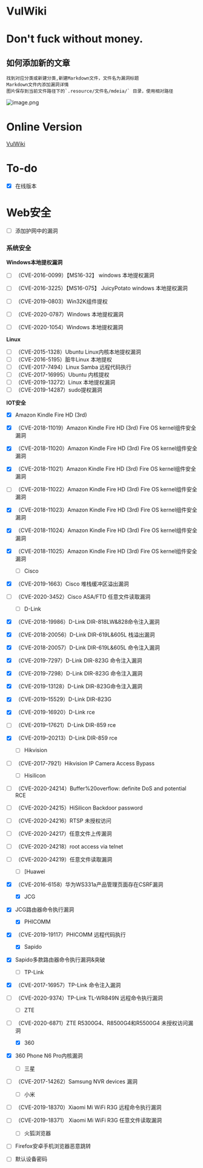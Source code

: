 # VulWiki



# Don't fuck without money.

## 如何添加新的文章

```
找到对应分类或新建分类,新建Markdown文件，文件名为漏洞标题
Markdown文件内添加漏洞详情 
图片保存到当前文件路径下的`.resource/文件名/mdeia/` 目录，使用相对路径
```

![image.png](https://i.loli.net/2020/10/15/MF94bHBscvjU85t.png)



# Online Version

[VulWiki](https://ares-x.com/wiki) 


# To-do

- [x] 在线版本 

# Web安全

- [ ] 添加护网中的漏洞

### 系统安全

**Windows本地提权漏洞**

- [ ] （CVE-2016-0099）【MS16-32】 windows 本地提权漏洞
- [ ] （CVE-2016-3225）【MS16-075】 JuicyPotato windows 本地提权漏洞
- [ ] （CVE-2019-0803）Win32K组件提权
- [ ] （CVE-2020-0787）Windows 本地提权漏洞
- [ ] （CVE-2020-1054）Windows 本地提权漏洞



**Linux**

- [ ] （CVE-2015-1328）Ubuntu Linux内核本地提权漏洞
- [ ] （CVE-2016-5195）脏牛Linux 本地提权
- [ ] （CVE-2017-7494）Linux Samba 远程代码执行
- [ ] （CVE-2017-16995）Ubuntu 内核提权
- [ ] （CVE-2019-13272）Linux 本地提权漏洞
- [ ] （CVE-2019-14287）sudo提权漏洞

**IOT安全**

- [x]   Amazon Kindle Fire HD (3rd)
- [x] （CVE-2018-11019）Amazon Kindle Fire HD (3rd) Fire OS kernel组件安全漏洞

- [x] （CVE-2018-11020）Amazon Kindle Fire HD (3rd) Fire OS kernel组件安全漏洞
- [x] （CVE-2018-11021）Amazon Kindle Fire HD (3rd) Fire OS kernel组件安全漏洞

- [ ] （CVE-2018-11022）Amazon Kindle Fire HD (3rd) Fire OS kernel组件安全漏洞

- [x] （CVE-2018-11023）Amazon Kindle Fire HD (3rd) Fire OS kernel组件安全漏洞

- [x] （CVE-2018-11024）Amazon Kindle Fire HD (3rd) Fire OS kernel组件安全漏洞

- [x] （CVE-2018-11025）Amazon Kindle Fire HD (3rd) Fire OS kernel组件安全漏洞

  - [ ]  Cisco

- [x] （CVE-2019-1663）Cisco 堆栈缓冲区溢出漏洞

- [ ] （CVE-2020-3452）Cisco ASA/FTD 任意文件读取漏洞

  - [ ]  D-Link

- [x] （CVE-2018-19986）D-Link DIR-818LW&828命令注入漏洞

- [x] （CVE-2018-20056）D-Link DIR-619L&605L 栈溢出漏洞

- [x] （CVE-2018-20057）D-Link DIR-619L&605L 命令注入漏洞

- [x] （CVE-2019-7297）D-Link DIR-823G 命令注入漏洞

- [x] （CVE-2019-7298）D-Link DIR-823G 命令注入漏洞

- [x] （CVE-2019-13128）D-Link DIR-823G命令注入漏洞

- [x] （CVE-2019-15529）D-Link DIR-823G

- [x] （CVE-2019-16920）D-Link rce

- [ ] （CVE-2019–17621）D-Link DIR-859 rce

- [x] （CVE-2019–20213）D-Link DIR-859 rce

  - [ ]  Hikvision

- [ ] （CVE-2017-7921）Hikvision IP Camera Access Bypass

  - [ ]  Hisilicon

- [ ] （CVE-2020-24214）Buffer%20overflow: definite DoS and potential RCE

- [ ] （CVE-2020-24215）HiSilicon Backdoor password

- [ ] （CVE-2020-24216）RTSP 未授权访问

- [ ] （CVE-2020-24217）任意文件上传漏洞

- [ ] （CVE-2020-24218）root access via telnet

- [ ] （CVE-2020-24219）任意文件读取漏洞

  - [ ]  [Huawei

- [x] （CVE-2016-6158）华为WS331a产品管理页面存在CSRF漏洞

  - [x]  JCG

- [x] JCG路由器命令执行漏洞

  - [x]  PHICOMM

- [x] （CVE-2019-19117）PHICOMM 远程代码执行

  - [x]  Sapido

- [x] Sapido多款路由器命令执行漏洞&突破

  - [ ]  TP-Link

- [x] （CVE-2017-16957）TP-Link 命令注入漏洞

- [ ] （CVE-2020-9374）TP-Link TL-WR849N 远程命令执行漏洞

  - [ ]  ZTE

- [ ] （CVE-2020-6871）ZTE R5300G4、R8500G4和R5500G4 未授权访问漏洞

  - [x]  360

- [x] 360 Phone N6 Pro内核漏洞

  - [ ]  三星

- [ ] （CVE-2017-14262）Samsung NVR devices 漏洞

  - [ ]  小米

- [ ] （CVE-2019-18370）Xiaomi Mi WiFi R3G 远程命令执行漏洞

- [ ] （CVE-2019-18371） Xiaomi Mi WiFi R3G 任意文件读取漏洞

  - [ ]  火狐浏览器

- [ ] Firefox安卓手机浏览器恶意跳转

- [ ] 默认设备密码
